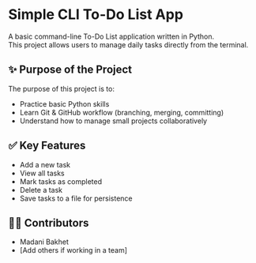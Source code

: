 # Simple CLI To-Do List App

A basic command-line To-Do List application written in Python.  
This project allows users to manage daily tasks directly from the terminal.

## ✨ Purpose of the Project

The purpose of this project is to:
- Practice basic Python skills
- Learn Git & GitHub workflow (branching, merging, committing)
- Understand how to manage small projects collaboratively

## ✅ Key Features

- Add a new task
- View all tasks
- Mark tasks as completed
- Delete a task
- Save tasks to a file for persistence

## 🧑‍💻 Contributors

- Madani Bakhet
- [Add others if working in a team]
